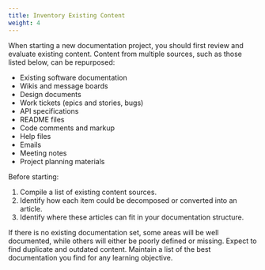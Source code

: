 ```yaml
---
title: Inventory Existing Content
weight: 4
---
```


When starting a new documentation project, you should first review and evaluate existing content. Content from multiple 
sources, such as those listed below, can be repurposed:

- Existing software documentation
- Wikis and message boards
- Design documents
- Work tickets (epics and stories, bugs)
- API specifications
- README files
- Code comments and markup
- Help files
- Emails
- Meeting notes
- Project planning materials

Before starting:

1. Compile a list of existing content sources.
1. Identify how each item could be decomposed or converted into an article.
1. Identify where these articles can fit in your documentation structure.

If there is no existing documentation set, some areas will be well documented, while others will either be poorly 
defined or missing. Expect to find duplicate and outdated content. Maintain a list of the best documentation you find 
for any learning objective.
